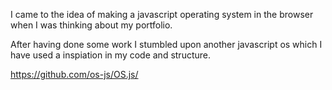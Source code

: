 I came to the idea of making a javascript operating system in the browser when I was thinking about my portfolio.

After having done some work I stumbled upon another javascript os which I have used a inspiation in my code and structure.

https://github.com/os-js/OS.js/
